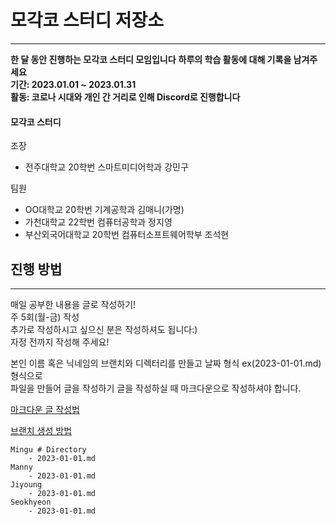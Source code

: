 # 모각코 스터디 저장소
---

**한 달 동안 진행하는 모각코 스터디 모임입니다**
**하루의 학습 활동에 대해 기록을 남겨주세요**
<br/>
**기간: 2023.01.01 ~ 2023.01.31**
<br/>
**활동: 코로나 시대와 개인 간 거리로 인해 Discord로 진행합니다**

#### 모각코 스터디
조장
- 전주대학교 20학번 스마트미디어학과 강민구

팀원
- OO대학교 20학번 기계공학과 김매니(가명)
- 가천대학교 22학번 컴퓨터공학과 정지영
- 부산외국어대학교 20학번 컴퓨터소프트웨어학부 조석현
## 진행 방법
---

매일 공부한 내용을 글로 작성하기!
<br/>
주 5회(월-금) 작성
<br/>
추가로 작성하시고 싶으신 분은 작성하셔도 됩니다:)
<br/>
자정 전까지 작성해 주세요!
    
본인 이름 혹은 닉네임의 브랜치와 디렉터리를 만들고 날짜 형식 ex(2023-01-01.md) 형식으로 
<br/>
파일을 만들어 글을 작성하기 글을 작성하실 때 마크다운으로 작성하셔야 합니다.
    
[마크다운 글 작성법](https://velog.io/@yuuuye/velog-%EB%A7%88%ED%81%AC%EB%8B%A4%EC%9A%B4MarkDown-%EC%9E%91%EC%84%B1%EB%B2%95)
    
[브랜치 생성 방법](https://jangwon.io/github/2018/02/22/(Github)-%EA%B9%83%ED%97%99%EC%9C%BC%EB%A1%9C-%ED%98%91%EC%97%85%ED%95%98%EA%B8%B0-%EB%B8%8C%EB%9F%B0%EC%B9%98-%ED%99%9C%EC%9A%A9%ED%95%98%EA%B8%B0/)
    
```
Mingu # Directory
    - 2023-01-01.md
Manny    
    - 2023-01-01.md
Jiyoung
    - 2023-01-01.md
Seokhyeon
    - 2023-01-01.md
```
